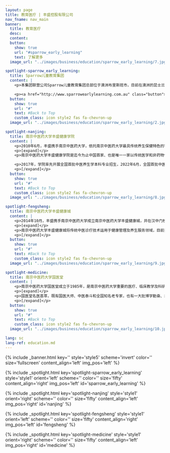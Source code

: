 ```yaml
---
layout: page
title: 教育医疗 | 丰盛控股有限公司
nav_fname: nav_main
banner:
  title: 教育医疗
  desc:
  content:
  button:
    show: true
    url: "#sparrow_early_learning"
    text: 了解更多
  image_url: "../images/business/education/sparrow_early_learning/7.jpg"

spotlight-sparrow_early_learning:
  title: Sparrow儿童教育集团
  content: |
    <p>本集团联营公司Sparrow儿童教育集团总部位于澳洲布里斯班市，目前在澳洲的昆士兰州和维多利亚州管理运营约30个儿童托管中心，为0-6岁儿童提供日间托管及教育服务。Sparrow在澳洲当地拥有良好的声誉及丰富经验的管理团队。</p>

    <p><a href="http://www.sparrowearlylearning.com.au" class="button">前往网站</a></p>
  button:
    show: true
    url: "#"
    text: #Back to Top
    custom_class: icon style2 fas fa-chevron-up
  image_url: "../images/business/education/sparrow_early_learning/2.jpg"

spotlight-nanjing:
  title: 南京中医药大学丰盛健康学院
  content: |
    <p>2010年6月，丰盛携手南京中医药大学，依托南京中医药大学最具传统养生保健特色的针灸推拿•养生康复学院，合作成立“南京中医药大学丰盛健康学院” ，捐建丰盛健康楼用于学院教学、人才培养、科研与办公，并在国家卫生部领导的主持下正式挂牌“南京中医药大学丰盛健康学院”。</p>
    <p>[expand]</p>
    <p>南京中医药大学丰盛健康学院是迄今为止中国首家、也是唯一一家以传统医学和非药物保健疗法为基础的人才培养、技术研发、项目孵化、产学研一体的特色健康学院。 </p>

    <p>2017年，学院率先开展全国首批中医养生学本科专业招生，2022年6月，全国首批中医养生专业本科生正式毕业，成为中国中医养生保健治未病行业的首批高层次人才“正规军”。截至目前，学院累计为社会培养了2800名中医养生专业人才，成为培养一流中医养生专业人才的校企合作示范基地。 </p>
    <p>[/expand]</p>
  button:
    show: true
    url: "#"
    text: #Back to Top
    custom_class: icon style2 fas fa-chevron-up
  image_url: "../images/business/education/sparrow_early_learning/8.jpg"

spotlight-fengsheng:
  title: 南京中医药大学丰盛健康城
  content: |
    <p>2014年10月，丰盛携手南京中医药大学成立南京中医药大学丰盛健康城，并在汉中门校区正式开业，打造“中医治未病”健管体系，创新健康产业发展模式，项目致力于引领大众健康文化，提供优质健康服务，提高人民群众健康水平。 </p>
    <p>[expand]</p>
    <p>南京中医药大学丰盛健康城将传统中医诊疗技术运用于健康管理及养生服务领域，目前拥有经络调理、中医美容、中医热疗、小儿推拿、视力防控、健康培训、健康管理、养生餐饮、养生酒店等各类健康养生项目，涵盖中医健康服务各领域；拥有国仁堂、国瑞堂、国粹堂等堂馆，康养酒店公寓和非遗养生文化餐饮，实现了“医养”结合的创新模式。 </p>
    <p>[/expand]</p>
  button:
    show: true
    url: "#"
    text: #Back to Top
    custom_class: icon style2 fas fa-chevron-up
  image_url: "../images/business/education/sparrow_early_learning/9.jpg"

spotlight-medicine:
  title: 南京中医药大学国医堂
  content: |
    <p>南京中医药大学国医堂成立于1985年，是南京中医药大学重要的医疗、临床教学及科研基地，同时也是学校弘扬中医传统文化、科普健康养生文化的重要窗口。 </p>
    <p>[expand]</p>
    <p>国医堂名医荟萃，既有国医大师、中医泰斗和全国知名老专家，也有一大批博学勤奋、术业专攻的中青年中医传人。“望闻问切凝精神，神圣工巧拯众生”，由上百名中医专家组成的专家团队齐聚国医堂，守望百姓健康，赢得了国内外广大患者的赞誉和尊敬。国医堂开设中医特色妇科、男科、儿科、皮肤科、耳鼻喉科、针灸推拿科等科室，尤其在中医肿瘤、疑难杂症、慢性病调理等方面独有建树。 </p>
    <p>[/expand]</p>
  button:
    show: true
    url: "#"
    text: #Back to Top
    custom_class: icon style2 fas fa-chevron-up
  image_url: "../images/business/education/sparrow_early_learning/10.jpg"

lang: sc
lang-ref: education.md
---
```


<!-- Welcome Banner -->

{% include _banner.html key='' style='style5' scheme='invert' color='' size='fullscreen' content_align='left' img_pos='left' %}

<!-- Properties -->

{% include _spotlight.html key='spotlight-sparrow_early_learning' style='style1' orient='left' scheme='' color='' size='fifty' content_align='right' img_pos='left' id='sparrow_early_learning' %}

{% include _spotlight.html key='spotlight-nanjing' style='style1' orient='right' scheme='' color='' size='fifty' content_align='left' img_pos='right' id='nanjing' %}

{% include _spotlight.html key='spotlight-fengsheng' style='style1' orient='left' scheme='' color='' size='fifty' content_align='right' img_pos='left' id='fengsheng' %}

{% include _spotlight.html key='spotlight-medicine' style='style1' orient='right' scheme='' color='' size='fifty' content_align='left' img_pos='right' id='medicine' %}
